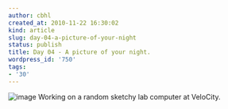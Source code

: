 ```yaml
---
author: cbhl
created_at: 2010-11-22 16:30:02
kind: article
slug: day-04-a-picture-of-your-night
status: publish
title: Day 04 - A picture of your night.
wordpress_id: '750'
tags:
- '30'
---
```


![image](http://blog.azuresky.ca/blog/wp-content/uploads/2010/11/wpid-IMG_20101118_034808.jpg)
Working on a random sketchy lab computer at VeloCity.
